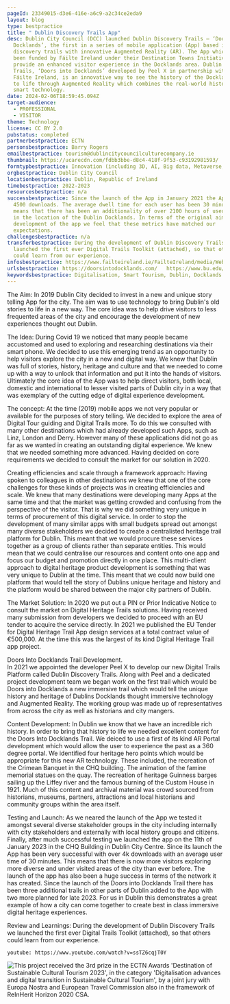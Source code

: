 ```yaml
---
pageId: 23349015-d3e6-416e-a6c9-a2c34ce2eda9
layout: blog
type: bestpractice
title: " Dublin Discovery Trails App"
desc: Dublin City Council (DCC) launched Dublin Discovery Trails – ‘Doors into
  Docklands’, the first in a series of mobile application (App) based immersive
  discovery trails with innovative Augmented Reality (AR). The App which has
  been funded by Fáilte Ireland under their Destination Towns Initiative is to
  provide an enhanced visitor experience in the Docklands area. Dublin Discovery
  Trails, ‘Doors into Docklands’ developed by Peel X in partnership with DCC and
  Fáilte Ireland, is an innovative way to see the history of the Docklands come
  to life through Augmented Reality which combines the real-world history with
  smart technology.
date: 2024-02-06T18:59:45.094Z
target-audience:
  - PROFESSIONAL
  - VISITOR
theme: Technology
license: CC BY 2.0
pubstatus: completed
partnerbestpractice: ECTN
personsbestpractice: Barry Rogers
emailbestpractice: tourism@dublincitycouncilculturecompany.ie
thumbnail: https://ucarecdn.com/fdbb3bbe-d8c4-418f-9f53-c93192981593/
formtypbestpractice: Innovation (including 3D, AI, Big data, Metaverse, etc)
orgbestpractice: Dublin City Council
locationbestpractice: Dublin, Republic of Ireland
timebestpractice: 2022-2023
resourcesbestpractice: n/a
successbestpractice: Since the launch of the App in January 2021 the App has had
  4500 downloads. The average dwell time for each user has been 30 minutes. This
  means that there has been an additionality of over 2100 hours of users spent
  in the location of the Dublin Docklands. In terms of the original aims of the
  development of the app we feel that these metrics have matched our
  expectations.
challengesbestpractice: n/a
transferbestpractice: During the development of Dublin Discovery Trails we
  launched the first ever Digital Trails Toolkit (attached), so that others
  could learn from our experience.
infosbestpractice: https://www.failteireland.ie/FailteIreland/media/WebsiteStructure/Documents/Dublin/dublin-trails-toolkitupdated-2022.pdf   https://www.irishexaminer.com/news/arid-41045846.html
urlsbestpractice: https://doorsintodocklands.com/   https://www.bu.edu/bhr/2021/10/04/digital-trail-development-opportunities-for-tourism-and-hospitality-lessons-from-ireland/
keywordsbestpractice: Digitalisation, Smart Tourism, Dublin, Docklands
---
```

The Aim: 
In 2019 Dublin City decided to invest in a new and unique story telling App for the city. The aim was to use technology to bring Dublin's old stories to life in a new way. The core idea was to help drive visitors to less frequented areas of the city and encourage the development of new experiences thought out Dublin. 

The Idea: 
During Covid 19 we noticed that many people became accustomed and used to exploring and researching destinations via their smart phone. We decided to use this emerging trend as an opportunity to help visitors explore the city in a new and digital way. We knew that Dublin was full of stories, history, heritage and culture and that we needed to come up with a way to unlock that information and put it into the hands of visitors. Ultimately the core idea of the App was to help direct visitors, both local, domestic and international to lesser visited parts of Dublin city in a way that was exemplary of the cutting edge of digital experience development. 

The concept: 
At the time (2019) mobile apps we not very popular or available for the purposes of story telling. We decided to explore the area of Digital Tour guiding and Digital Trails more. To do this we consulted with many other destinations which had already developed such Apps, such as Linz, London and Derry. However many of these applications did not go as far as we wanted in creating an outstanding digital experience. We knew that we needed something more advanced. Having decided on core requirements we decided to consult the market for our solution in 2020. 

Creating efficiencies and scale through a framework approach: 
Having spoken to colleagues in other destinations we knew that one of the core challenges for these kinds of projects was in creating efficiencies and scale. We knew that many destinations were developing many Apps at the same time and that the market was getting crowded and confusing from the perspective of the visitor. That is why we did something very unique in terms of procurement of this digital service. In order to stop the development of many similar apps with small budgets spread out amongst many diverse stakeholders we decided to create a centralisted heritage trail platform for Dublin. This meant that we would procure these services together as a group of clients rather than separate entities. This would mean that we could centralise our resources and content onto one app and focus our budget and promotion directly in one place. This multi-client approach to digital heritage product development is something that was very unique to Dublin at the time. This meant that we could now build one platform that would tell the story of Dublins unique heritage and history and the platform would be shared between the major city partners of Dublin. 

The Market Solution: 
In 2020 we put out a PIN or Prior Indicative Notice to consult the market on Digital Heritage Trails solutions. Having received many submission from developers we decided to proceed with an EU tender to acquire the service directly. In 2021 we published the EU Tender for Digital  Heritage Trail App design services at a total contract value of €500,000. At the time this was the largest of its kind Digital Heritage Trail app project. 

Doors Into Docklands Trail Development.\
In 2021 we appointed the developer Peel X to develop our new Digital Trails Platform called Dublin Discovery Trails. Along with Peel and a dedicated project development team we began work on the first trail which would be Doors into Docklands a new immersive trail which would tell the unique history and heritage of Dublins Docklands thought immersive technology and Augmented Reality. The working group was made up of representatives from across the city as well as historians and city mangers. 

Content Development: 
In Dublin we know that we have an incredible rich history. In order to bring that history to life we needed excellent content for the Doors Into Docklands Trail. We deiced to use a first of its kind AR Portal development which would allow the user to experience the past as a 360 degree portal. We identified four heritage hero points which would be appropriate for this new AR technology. These included, the recreation of the Crimean Banquet in the CHQ building. The animation of the famine memorial statues on the quay. The recreation of heritage Guinness barges sailing up the Liffey river and the famous burning of the Custom House in 1921. Much of this content and archival material was crowd sourced from historians, museums, partners, attractions and local historians and community groups within the area itself. 

Testing and Launch: 
As we neared the launch of the App we tested it amongst several diverse stakeholder groups in the city including internally with city stakeholders and externally with local history groups and citizens. Finally, after much successful testing we launched the app on the 11th of January 2023 in the CHQ Building in Dublin City Centre. Since its launch the App has been very successful with over 4k downloads with an average user time of 30 minutes. This means that there is now more visitors exploring more diverse and under visited areas of the city than ever before. The launch of the app has also been a huge success in terms of the network it has created. Since the launch of the Doors into Docklands Trail there has been three additional trails in other parts of Dublin added to the App with two more planned for late 2023. For us in Dublin this demonstrates a great example of how a city can come together to create best in class immersive digital heritage experiences. 

Review and Learnings: 
During the development of Dublin Discovery Trails we launched the first ever Digital Trails Toolkit (attached), so that others could learn from our experience.

`youtube: https://www.youtube.com/watch?v=ssTZ6cqjT0Y`

![](https://ucarecdn.com/52f7f9aa-a2e1-4942-9eea-c29ea0a46d66/ "This project received the 3rd prize in the ECTN Awards 'Destination of Sustainable Cultural Tourism 2023', in the category 'Digitalisation advances and digital transition in Sustainable Cultural Tourism', by a joint jury with Europa Nostra and European Travel Commission also in the framework of ReInHerit Horizon 2020 CSA.")